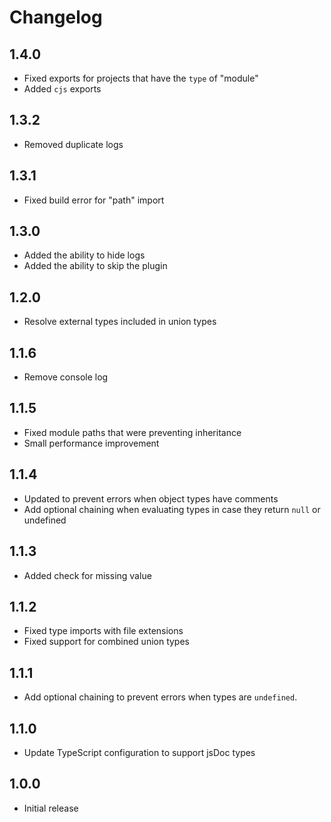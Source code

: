 # Changelog

## 1.4.0

- Fixed exports for projects that have the `type` of "module"
- Added `cjs` exports

## 1.3.2

- Removed duplicate logs

## 1.3.1

- Fixed build error for "path" import

## 1.3.0

- Added the ability to hide logs
- Added the ability to skip the plugin

## 1.2.0

- Resolve external types included in union types

## 1.1.6

- Remove console log

## 1.1.5

- Fixed module paths that were preventing inheritance
- Small performance improvement

## 1.1.4

- Updated to prevent errors when object types have comments
- Add optional chaining when evaluating types in case they return `null` or undefined

## 1.1.3

- Added check for missing value

## 1.1.2

- Fixed type imports with file extensions
- Fixed support for combined union types

## 1.1.1

- Add optional chaining to prevent errors when types are `undefined`.

## 1.1.0

- Update TypeScript configuration to support jsDoc types

## 1.0.0

- Initial release
